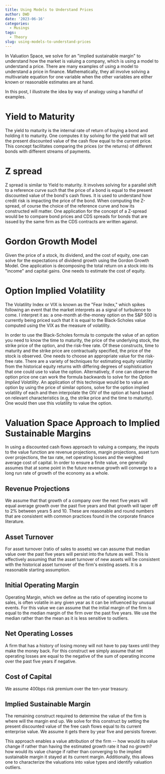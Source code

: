 ```yaml
---
title: Using Models to Understand Prices
author: DWD
date: '2023-06-16'
categories:
  - Musings
tags:
  - Theory
slug: using-models-to-understand-prices
---
```


In Valuation Space, we solve for an "implied sustainable margin" to understand how the market is valuing a company, which is using a model to understand a price. There are many examples of using a model to understand a price in finance. Mathematically, they all involve solving a multivariate equation for one variable when the other variables are either known or reasonable estimates are at hand.

In this post, I illustrate the idea by way of analogy using a handful of examples.

# Yield to Maturity

The yield to maturity is the internal rate of return of buying a bond and holding it to maturity. One computes it by solving for the yield that will set the present discounted value of the cash flow equal to the current price. This concept facilitates comparing the prices (or the returns) of different bonds with different streams of payments.

# Z spread

Z spread is similar to Yield to maturity. It involves solving for a parallel shift to a reference curve such that the price of a bond is equal to the present discounted value of the bond's cash flows. It is used to understand how credit risk is impacting the price of the bond. When computing the Z-spread, of course the choice of the reference curve and how its constructed will matter. One application for the concept of a Z-spread would be to compare bond prices and CDS spreads for bonds that are issued by the same firm as the CDS contracts are written against.

# Gordon Growth Model

Given the price of a stock, its dividend, and the cost of equity, one can solve for the expectations of dividend growth using the Gordon Growth Model. One application is decomposing the total return on a stock into its "income" and capital gains. One needs to estimate the cost of equity.

# Option Implied Volatility

The Volatility Index or VIX is known as the "Fear Index," which spikes following an event that the market interprets as a signal of turbulence to come. I interpret it as: a one-month at-the-money option on the S&P 500 is currently being priced such that it is equal to the Black-Scholes value computed using the VIX as the measure of volatility.

In order to use the Black-Scholes formula to compute the value of an option you need to know the time to maturity, the price of the underlying stock, the strike price of the option, and the risk-free rate. Of these constructs, time to maturity and the strike price are contractually specified, the price of the stock is observed. One needs to choose an appropriate value for the risk-free rate. There are a variety of techniques for estimating equity volatility from the historical equity returns with differing degrees of sophistication that one could use to value the option. Alternatively, if one can observe the option price one can work the formula backwards to solve for the *Option Implied Volatility*. An application of this technique would be to value an option by using the price of similar options, solve for the option implied volatility of each and then interpolate the OIV of the option at hand based on relevant characteristics (e.g, the strike price and the time to maturity). One would then use this volatility to value the option.

# Valuation Space Approach to Implied Sustainable Margins

In using a discounted cash flows approach to valuing a company, the inputs to the value function are revenue projections, margin projections, asset turn over projections, the tax rate, net operating losses and the weighted average cost of capital. In order to ensure a finite value, one generally assumes that at some point in the future revenue growth will converge to a long run rate of growth of the economy as a whole.

## Revenue Projections

We assume that that growth of a company over the next five years will equal average growth over the past five years and that growth will taper off to 2% between years 5 and 10.  These are reasonable and round numbers that are consistent with common practices found in the corporate finance literature. 

## Asset Turnover

For asset turnover (ratio of sales to assets) we can assume that median value over the past five years will persist into the future as well. This is effectively assuming that the asset turnover of new assets will be consistent with the historical asset turnover of the firm's existing assets. It is a reasonable starting assumption.

## Initial Operating Margin

Operating Margin, which we define as the ratio of operating income to sales, is often volatile in any given year as it can be influenced by unusual events. For this value we can assume that the initial margin of the firm is equal to the median margin of the firm over the past five years. We use the median rather than the mean as it is less sensitive to outliers. 

## Net Operating Losses

A firm that has a history of losing money will not have to pay taxes until they make the money back.  For this construct we simply assume that net operating losses are equal to the negative of the sum of operating income over the past five years if negative.

## Cost of Capital

We assume 400bps risk premium over the ten-year treasury.

## Implied Sustainable Margin

The remaining construct required to determine the value of the firm is where will the margin end up. We solve for this construct by setting the present discounted value of the free cash flows equal to its current enterprise value.   We assume it gets there by year five and persists forever. 

This approach enables a value attribution of the firm -- how would its value change if rather than having the estimated growth rate it had no growth? how would its value change if rather than converging to the implied sustainable margin it stayed at its current margin. Additionally, this allows one to characterize the valuations into value types and identify valuation outliers.
